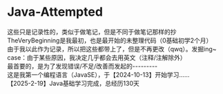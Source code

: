 # Java-Attempted

这些只是记录性的，类似于做笔记，但是不同于做笔记那样的抄\
TheVeryBeginning是我最初，也是最开始的未整理代码（0基础初学2个月）\
由于我以此作为记录，所以把这些都带上了，但是不再更改（qwq）。发掘ing~\
case：由于某些原因，我决定几乎都会去用英文（注释/注解除外）\
最首要的，是为了发现错误/不足/改善而发起的---------\
这是我第一个编程语言（JavaSE），于【2024-10-13】开始学习......\
【2025-2-19】Java基础学习完成，总经历130天